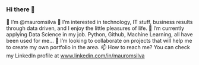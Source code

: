 ### Hi there 👋

👋 I’m @mauromsilva
👀 I’m interested in technology, IT stuff, business results through data driven, and I enjoy the little pleasures of life.
🌱 I’m currently applying Data Science in my job. Python, Github, Machine Learning, all have been used for me...
💞️ I’m looking to collaborate on projects that will help me to create my own portfolio in the area.
📫 How to reach me?
You can check my LinkedIn profile at www.linkedin.com/in/mauromsilva
